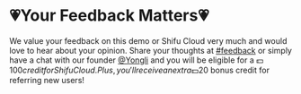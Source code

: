 # 💗**Your Feedback Matters**💗

We value your feedback on this demo or Shifu Cloud very much and would love to hear about your opinion. Share your thoughts at [#feedback](https://shifuproj.slack.com/archives/C04N5AJJL8Y) or simply have a chat with our founder [@Yongli](https://shifuproj.slack.com/archives/D04MMBWKUUR) and you will be eligible for a 💵$100 credit for Shifu Cloud. Plus, you'll receive an extra 💵$20 bonus credit for referring new users!